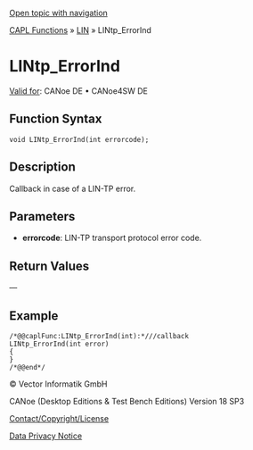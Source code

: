 [Open topic with navigation](../../../../../CANoeDEFamily.htm#Topics/CAPLFunctions/LIN/Functions/CAPLfunctionLINtpErrorInd.md)

[CAPL Functions](../../CAPLfunctions.md) » [LIN](../CAPLfunctionsLINOverview.md) » LINtp_ErrorInd

# LINtp_ErrorInd

[Valid for](../../../Shared/FeatureAvailability.md): CANoe DE • CANoe4SW DE

## Function Syntax

```plaintext
void LINtp_ErrorInd(int errorcode);
```

## Description

Callback in case of a LIN-TP error.

## Parameters

- **errorcode**: LIN-TP transport protocol error code.

## Return Values

—

## Example

```plaintext
/*@@caplFunc:LINtp_ErrorInd(int):*///callback
LINtp_ErrorInd(int error)
{
}
/*@@end*/
```

© Vector Informatik GmbH

CANoe (Desktop Editions & Test Bench Editions) Version 18 SP3

[Contact/Copyright/License](../../../Shared/ContactCopyrightLicense.md)

[Data Privacy Notice](https://www.vector.com/int/en/company/get-info/privacy-policy/)